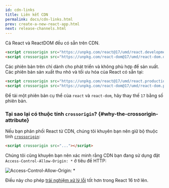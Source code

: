 ```yaml
---
id: cdn-links
title: Liên kết CDN
permalink: docs/cdn-links.html
prev: create-a-new-react-app.html
next: release-channels.html
---
```


Cả React và ReactDOM đều có sẵn trên CDN.

```html
<script crossorigin src="https://unpkg.com/react@17/umd/react.development.js"></script>
<script crossorigin src="https://unpkg.com/react-dom@17/umd/react-dom.development.js"></script>
```

Các phiên bản trên chỉ dành cho phát triển và không phù hợp để sản xuất. Các phiên bản sản xuất thu nhỏ và tối ưu hóa của React có sẵn tại:

```html
<script crossorigin src="https://unpkg.com/react@17/umd/react.production.min.js"></script>
<script crossorigin src="https://unpkg.com/react-dom@17/umd/react-dom.production.min.js"></script>
```

Để tải một phiên bản cụ thể của `react` và `react-dom`, hãy thay thế `17` bằng số phiên bản.

### Tại sao lại có thuộc tính `crossorigin`? {#why-the-crossorigin-attribute}

Nếu bạn phân phối React từ CDN, chúng tôi khuyên bạn nên giữ bộ thuộc tính [`crossorigin`](https://developer.mozilla.org/en-US/docs/Web/HTML/CORS_settings_attributes):

```html
<script crossorigin src="..."></script>
```

Chúng tôi cũng khuyên bạn nên xác minh rằng CDN bạn đang sử dụng đặt `Access-Control-Allow-Origin: *` ở tiêu đề HTTP:

![Access-Control-Allow-Origin: *](../images/docs/cdn-cors-header.png)

Điều này cho phép [trải nghiệm xử lý lỗi](/blog/2017/07/26/error-handling-in-react-16.html) tốt hơn trong React 16 trở lên.

